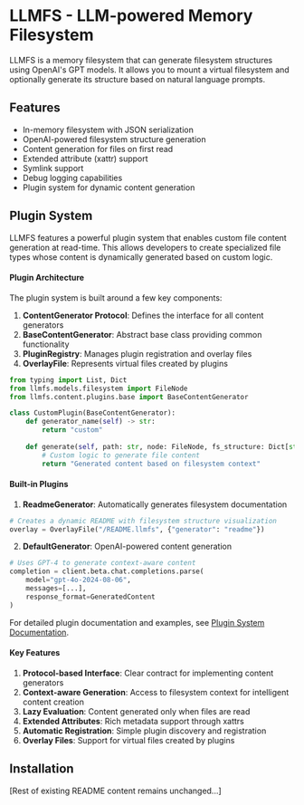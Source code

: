 # LLMFS - LLM-powered Memory Filesystem

LLMFS is a memory filesystem that can generate filesystem structures using OpenAI's GPT models. It allows you to mount a virtual filesystem and optionally generate its structure based on natural language prompts.

## Features

- In-memory filesystem with JSON serialization
- OpenAI-powered filesystem structure generation
- Content generation for files on first read
- Extended attribute (xattr) support
- Symlink support
- Debug logging capabilities
- Plugin system for dynamic content generation

## Plugin System


LLMFS features a powerful plugin system that enables custom file content generation at read-time. This allows developers to create specialized file types whose content is dynamically generated based on custom logic.

#### Plugin Architecture

The plugin system is built around a few key components:

1. **ContentGenerator Protocol**: Defines the interface for all content generators
2. **BaseContentGenerator**: Abstract base class providing common functionality
3. **PluginRegistry**: Manages plugin registration and overlay files
4. **OverlayFile**: Represents virtual files created by plugins

```python
from typing import List, Dict
from llmfs.models.filesystem import FileNode
from llmfs.content.plugins.base import BaseContentGenerator

class CustomPlugin(BaseContentGenerator):
    def generator_name(self) -> str:
        return "custom"
        
    def generate(self, path: str, node: FileNode, fs_structure: Dict[str, FileNode]) -> str:
        # Custom logic to generate file content
        return "Generated content based on filesystem context"
```

#### Built-in Plugins

1. **ReadmeGenerator**: Automatically generates filesystem documentation
```python
# Creates a dynamic README with filesystem structure visualization
overlay = OverlayFile("/README.llmfs", {"generator": "readme"})
```

2. **DefaultGenerator**: OpenAI-powered content generation
```python
# Uses GPT-4 to generate context-aware content
completion = client.beta.chat.completions.parse(
    model="gpt-4o-2024-08-06",
    messages=[...],
    response_format=GeneratedContent
)
```

For detailed plugin documentation and examples, see [Plugin System Documentation](llmfs/content/plugins/README.md).

#### Key Features

1. **Protocol-based Interface**: Clear contract for implementing content generators
2. **Context-aware Generation**: Access to filesystem context for intelligent content creation
3. **Lazy Evaluation**: Content generated only when files are read
4. **Extended Attributes**: Rich metadata support through xattrs
5. **Automatic Registration**: Simple plugin discovery and registration
6. **Overlay Files**: Support for virtual files created by plugins

## Installation

[Rest of existing README content remains unchanged...]
